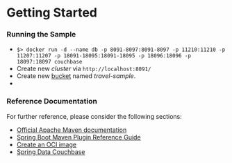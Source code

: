 # Getting Started

### Running the Sample

* `$> docker run -d --name db -p 8091-8097:8091-8097 -p 11210:11210 -p 11207:11207 -p 18091-18095:18091-18095 -p 18096:18096 -p 18097:18097 couchbase`
* Create new _cluster_ via `http://localhost:8091/`
* Create new [bucket](http://localhost:8091/ui/index.html#/buckets) named _travel-sample_.
* 

### Reference Documentation
For further reference, please consider the following sections:

* [Official Apache Maven documentation](https://maven.apache.org/guides/index.html)
* [Spring Boot Maven Plugin Reference Guide](https://docs.spring.io/spring-boot/docs/2.5.2/maven-plugin/reference/html/)
* [Create an OCI image](https://docs.spring.io/spring-boot/docs/2.5.2/maven-plugin/reference/html/#build-image)
* [Spring Data Couchbase](https://docs.spring.io/spring-boot/docs/2.5.2/reference/htmlsingle/#boot-features-couchbase)

